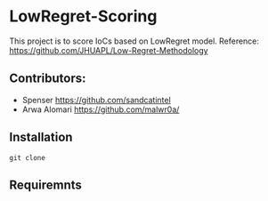 # LowRegret-Scoring
This project is to score IoCs based on LowRegret model. Reference: https://github.com/JHUAPL/Low-Regret-Methodology
## Contributors:
* Spenser https://github.com/sandcatintel
* Arwa Alomari https://github.com/malwr0a/
## Installation 
```
git clone 
```
## Requiremnts 
